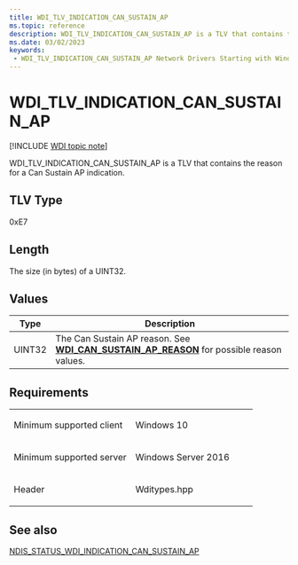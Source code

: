 ```yaml
---
title: WDI_TLV_INDICATION_CAN_SUSTAIN_AP
ms.topic: reference
description: WDI_TLV_INDICATION_CAN_SUSTAIN_AP is a TLV that contains the reason for a Can Sustain AP indication.
ms.date: 03/02/2023
keywords:
 - WDI_TLV_INDICATION_CAN_SUSTAIN_AP Network Drivers Starting with Windows Vista
---
```


# WDI\_TLV\_INDICATION\_CAN\_SUSTAIN\_AP

[!INCLUDE [WDI topic note](../includes/wdi-version-warning.md)]


WDI\_TLV\_INDICATION\_CAN\_SUSTAIN\_AP is a TLV that contains the reason for a Can Sustain AP indication.

## TLV Type


0xE7

## Length


The size (in bytes) of a UINT32.

## Values


| Type   | Description                                                                                                                        |
|--------|------------------------------------------------------------------------------------------------------------------------------------|
| UINT32 | The Can Sustain AP reason. See [**WDI\_CAN\_SUSTAIN\_AP\_REASON**](/windows-hardware/drivers/ddi/wditypes/ne-wditypes-_wdi_can_sustain_ap_reason) for possible reason values. |

 

## Requirements

<table>
<colgroup>
<col width="50%" />
<col width="50%" />
</colgroup>
<tbody>
<tr class="odd">
<td><p>Minimum supported client</p></td>
<td><p>Windows 10</p></td>
</tr>
<tr class="even">
<td><p>Minimum supported server</p></td>
<td><p>Windows Server 2016</p></td>
</tr>
<tr class="odd">
<td><p>Header</p></td>
<td>Wditypes.hpp</td>
</tr>
</tbody>
</table>

## See also


[NDIS\_STATUS\_WDI\_INDICATION\_CAN\_SUSTAIN\_AP](./ndis-status-wdi-indication-can-sustain-ap.md)

 

